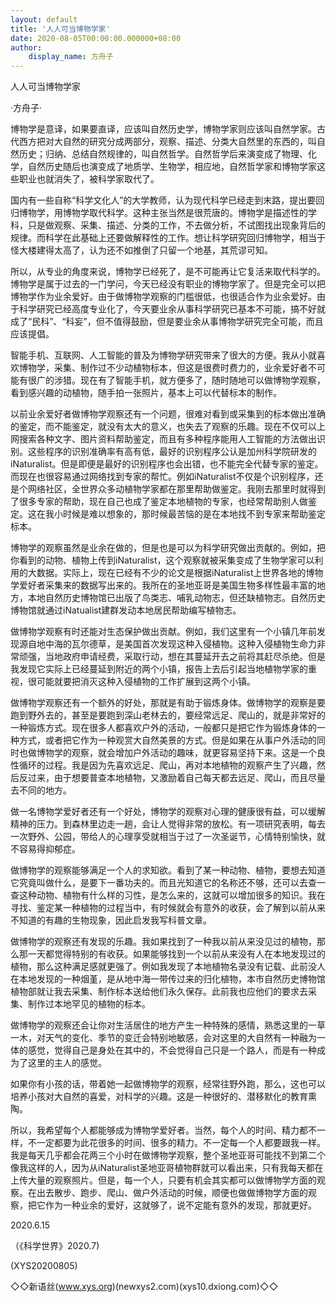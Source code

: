 ```yaml
---
layout: default
title: '人人可当博物学家'
date: 2020-08-05T00:00:00.000000+08:00
author:
    display_name: 方舟子
---
```


人人可当博物学家

·方舟子·

博物学是意译，如果要直译，应该叫自然历史学，博物学家则应该叫自然学家。古代西方把对大自然的研究分成两部分，观察、描述、分类大自然里的东西的，叫自然历史；归纳、总结自然规律的，叫自然哲学。自然哲学后来演变成了物理、化学，自然历史随后也演变成了地质学、生物学，相应地，自然哲学家和博物学家这些职业也就消失了，被科学家取代了。

国内有一些自称“科学文化人”的大学教师，认为现代科学已经走到末路，提出要回归博物学，用博物学取代科学。这种主张当然是很荒唐的。博物学是描述性的学科，只是做观察、采集、描述、分类的工作，不去做分析，不试图找出现象背后的规律。而科学在此基础上还要做解释性的工作。想让科学研究回归博物学，相当于怪大楼建得太高了，认为还不如推倒了只留一个地基，其荒谬可知。

所以，从专业的角度来说，博物学已经死了，是不可能再让它复活来取代科学的。博物学是属于过去的一门学问，今天已经没有职业的博物学家了。但是完全可以把博物学作为业余爱好。由于做博物学观察的门槛很低，也很适合作为业余爱好。由于科学研究已经高度专业化了，今天要业余从事科学研究已基本不可能，搞不好就成了“民科”、“科妄”，但不值得鼓励，但是要业余从事博物学研究完全可能，而且应该提倡。

智能手机、互联网、人工智能的普及为博物学研究带来了很大的方便。我从小就喜欢博物学，采集、制作过不少动植物标本，但这是很费时费力的，业余爱好者不可能有很广的涉猎。现在有了智能手机，就方便多了，随时随地可以做博物学观察，看到感兴趣的动植物，随手拍一张照片，基本上可以代替标本的制作。

以前业余爱好者做博物学观察还有一个问题，很难对看到或采集到的标本做出准确的鉴定，而不能鉴定，就没有太大的意义，也失去了观察的乐趣。现在不仅可以上网搜索各种文字、图片资料帮助鉴定，而且有多种程序能用人工智能的方法做出识别。这些程序的识别准确率有高有低，最好的识别程序公认是加州科学院研发的iNaturalist。但是即便是最好的识别程序也会出错，也不能完全代替专家的鉴定。而现在也很容易通过网络找到专家的帮忙。例如iNaturalist不仅是个识别程序，还是个网络社区，全世界众多动植物学家都在那里帮助做鉴定。我刚去那里时就得到了很多专家的帮助，现在自己也成了鉴定本地植物的专家，也经常帮助别人做鉴定。这在我小时候是难以想象的，那时候最苦恼的是在本地找不到专家来帮助鉴定标本。

博物学的观察虽然是业余在做的，但是也是可以为科学研究做出贡献的。例如，把你看到的动物、植物上传到iNaturalist，这个观察就被采集变成了生物学家可以利用的大数据。实际上，现在已经有不少的论文是根据iNaturalist上世界各地的博物学爱好者采集来的数据写出来的。我所在的圣地亚哥是美国生物多样性最丰富的地方，本地自然历史博物馆已出版了鸟类志、哺乳动物志，但还缺植物志。自然历史博物馆就通过iNatualist建群发动本地居民帮助编写植物志。

做博物学观察有时还能对生态保护做出贡献。例如，我们这里有一个小镇几年前发现源自地中海的瓦尔德草，是美国首次发现这种入侵植物。这种入侵植物生命力非常顽强，当地政府申请经费，采取行动，想在其蔓延开去之前将其赶尽杀绝。但是我发现它实际上已经蔓延到附近的两个小镇，报告上去后引起当地植物学家的重视，很可能就要把消灭这种入侵植物的工作扩展到这两个小镇。

做博物学观察还有一个额外的好处，那就是有助于锻炼身体。做博物学的观察是要跑到野外去的，甚至是要跑到深山老林去的，要经常远足、爬山的，就是非常好的一种锻炼方式。现在很多人都喜欢户外的活动，一般都只是把它作为锻炼身体的一种方式，或者把它作为一种观赏大自然美景的方式。但是如果在从事户外活动的同时也做博物学的观察，就会增加户外活动的趣味，就更容易坚持下来。这是一个良性循环的过程。我是因为先喜欢远足、爬山，再对本地植物的观察产生了兴趣，然后反过来，由于想要普查本地植物，又激励着自己每天都去远足、爬山，而且尽量去不同的地方。

做一名博物学爱好者还有一个好处，博物学的观察对心理的健康很有益，可以缓解精神的压力。到森林里边走一趟，会让人觉得非常的放松。有一项研究表明，每去一次野外、公园，带给人的心理享受就相当于过了一次圣诞节，心情特别愉快，就不容易得抑郁症。

做博物学的观察能够满足一个人的求知欲。看到了某一种动物、植物，要想去知道它究竟叫做什么，是要下一番功夫的。而且光知道它的名称还不够，还可以去查一查这种动物、植物有什么样的习性，是怎么来的，这就可以增加很多的知识。我在寻找、鉴定某一种植物的过程当中，有时候就会有意外的收获，会了解到以前从来不知道的有趣的生物现象，因此启发我写科普文章。

做博物学的观察还有发现的乐趣。我如果找到了一种我以前从来没见过的植物，那么那一天都觉得特别的有收获。如果能够找到一个以前从来没有人在本地发现过的植物，那么这种满足感就更强了。例如我发现了本地植物名录没有记载、此前没人在本地发现的一种烟堇，是从地中海一带传过来的归化植物，本市自然历史博物馆植物部就让我去采集、制作标本送给他们永久保存。此前我也应他们的要求去采集、制作过本地罕见的植物的标本。

做博物学的观察还会让你对生活居住的地方产生一种特殊的感情，熟悉这里的一草一木，对天气的变化、季节的变迁会特别地敏感，会对这里的大自然有一种融为一体的感觉，觉得自己是身处在其中的，不会觉得自己只是一个路人，而是有一种成为了这里的主人的感觉。

如果你有小孩的话，带着她一起做博物学的观察，经常往野外跑，那么，这也可以培养小孩对大自然的喜爱，对科学的兴趣。这是一种很好的、潜移默化的教育熏陶。

所以，我希望每个人都能够成为博物学爱好者。当然，每个人的时间、精力都不一样，不一定都要为此花很多的时间、很多的精力。不一定每一个人都要跟我一样。我是每天几乎都会花两三个小时在做博物学观察，整个圣地亚哥可能找不到第二个像我这样的人，因为从iNaturalist圣地亚哥植物群就可以看出来，只有我每天都在上传大量的观察照片。但是，每一个人，只要有机会其实都可以做博物学方面的观察。在出去散步、跑步、爬山、做户外活动的时候，顺便也做做博物学方面的观察，把它作为一种业余的爱好，这就够了，说不定能有意外的发现，那就更好。

2020.6.15

（《科学世界》2020.7)

(XYS20200805)

◇◇新语丝(www.xys.org)(newxys2.com)(xys10.dxiong.com)◇◇

